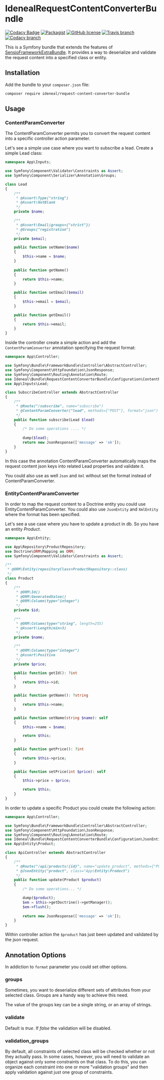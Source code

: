 # IdenealRequestContentConverterBundle

[![Codacy Badge](https://api.codacy.com/project/badge/Grade/a154de2ecabd48d888d1d127f11a7531)](https://app.codacy.com/manual/ideneal-ztl/IdenealRequestContentConverterBundle?utm_source=github.com&utm_medium=referral&utm_content=Ideneal/IdenealRequestContentConverterBundle&utm_campaign=Badge_Grade_Dashboard)
[![Packagist](https://img.shields.io/packagist/php-v/ideneal/request-content-converter-bundle.svg?style=flat-square)](https://packagist.org/packages/ideneal/request-content-converter-bundle)
[![GitHub license](https://img.shields.io/badge/license-MIT-blue.svg?style=flat-square)](https://raw.githubusercontent.com/Ideneal/IdenealRequestContentConverterBundle/master/LICENSE)
[![Travis branch](https://img.shields.io/travis/Ideneal/IdenealRequestContentConverterBundle/master.svg?style=flat-square)](https://travis-ci.org/Ideneal/IdenealRequestContentConverterBundle)
[![Codacy branch](https://img.shields.io/codacy/fd2aeec49ab54ba4960ad04352ee2ce2/master.svg?style=flat-square)](https://www.codacy.com/app/ideneal-ztl/IdenealRequestContentConverterBundle)

This is a Symfony bundle that extends the features of [SensioFrameworkExtraBundle](https://github.com/sensiolabs/SensioFrameworkExtraBundle).
It provides a way to  deserialize and validate the request content into a specified class or entity.

Installation
------------

Add the bundle to your `composer.json` file:

```bash
composer require ideneal/request-content-converter-bundle
``` 

Usage
-----

### ContentParamConverter

The ContentParamConverter permits you to convert the request content into a specific controller action parameter.

Let's see a simple use case where you want to subscribe a lead.
Create a simple Lead class:

```php
namespace App\Inputs;

use Symfony\Component\Validator\Constraints as Assert;
use Symfony\Component\Serializer\Annotation\Groups;

class Lead
{
    /**
     * @Assert\Type("string")
     * @Assert\NotBlank
     */
    private $name;

    /**
     * @Assert\Email(groups={"strict"})
     * @Groups("registration")
     */
    private $email;

    public function setName($name)
    {
        $this->name = $name;
    }
    
    public function getName()
    {
        return $this->name;
    }

    public function setEmail($email)
    {
        $this->email = $email;
    }

    public function getEmail()
    {
        return $this->email;
    }
}
```

Inside the controller create a simple action and add the `ContentParamConverter` annotation specifying the request format:

```php
namespace App\Controller;

use Symfony\Bundle\FrameworkBundle\Controller\AbstractController;
use Symfony\Component\HttpFoundation\JsonResponse;
use Symfony\Component\Routing\Annotation\Route;
use Ideneal\Bundle\RequestContentConverterBundle\Configuration\ContentParamConverter;
use App\Inputs\Lead;

class SubscribeController extends AbstractController
{
    /**
     * @Route("/subscribe", name="subscribe")
     * @ContentParamConverter("lead", methods={"POST"}, format="json")
     */
    public function subscribe(Lead $lead)
    {
        /* Do some operations .... */
         
        dump($lead);
        return new JsonResponse(['message' => 'ok']);
    }
}
```
In this case the annotation ContentParamConverter automatically maps the request content json keys into related Lead properties and validate it.

You could also use as well `Json` and `Xml` without set the format instead of ContentParamConverter.


### EntityContentParamConverter

In order to map the request content to a Doctrine entity you could use EntityContentParamConverter.
You could also use `JsonEntity` and `XmlEntity` where the format has been specified.

Let's see a use case where you have to update a product in db.
So you have an entity _Product_.

```php
namespace App\Entity;

use App\Repository\ProductRepository;
use Doctrine\ORM\Mapping as ORM;
use Symfony\Component\Validator\Constraints as Assert;

/**
 * @ORM\Entity(repositoryClass=ProductRepository::class)
 */
class Product
{
    /**
     * @ORM\Id()
     * @ORM\GeneratedValue()
     * @ORM\Column(type="integer")
     */
    private $id;

    /**
     * @ORM\Column(type="string", length=255)
     * @Assert\Length(min=3)
     */
    private $name;

    /**
     * @ORM\Column(type="integer")
     * @Assert\Positive
     */
    private $price;

    public function getId(): ?int
    {
        return $this->id;
    }

    public function getName(): ?string
    {
        return $this->name;
    }

    public function setName(string $name): self
    {
        $this->name = $name;

        return $this;
    }

    public function getPrice(): ?int
    {
        return $this->price;
    }

    public function setPrice(int $price): self
    {
        $this->price = $price;

        return $this;
    }
}
```

In order to update a specific Product you could create the following action:

```php
namespace App\Controller;

use Symfony\Bundle\FrameworkBundle\Controller\AbstractController;
use Symfony\Component\HttpFoundation\JsonResponse;
use Symfony\Component\Routing\Annotation\Route;
use Ideneal\Bundle\RequestContentConverterBundle\Configuration\JsonEntity;
use App\Entity\Product;

class ApiController extends AbstractController
{
    /**
     * @Route("/api/products/{id}", name="update_product", methods={"PUT"})
     * @JsonEntity("product", class="App\Entity\Product")
     */
    public function update(Product $product)
    {
        /* Do some operations... */

        dump($product);
        $em = $this->getDoctrine()->getManager();
        $em->flush();
        
        return new JsonResponse(['message' => 'ok']);
    }
}
```

Within controller action the `$product` has just been updated and validated by the json request.

Annotation Options
------------------

In addiction to `format` parameter you could set other options.

### groups

Sometimes, you want to deserialize different sets of attributes from your selected class.
Groups are a handy way to achieve this need.

The value of the groups key can be a single string, or an array of strings.

### validate

Default is _true_. If _false_ the validation will be disabled.

### validation_groups

By default, all constraints of selected class will be checked whether or not they actually pass. 
In some cases, however, you will need to validate an object against only some constraints on that class. 
To do this, you can organize each constraint into one or more "validation groups" and then apply validation against just one group of constraints.
